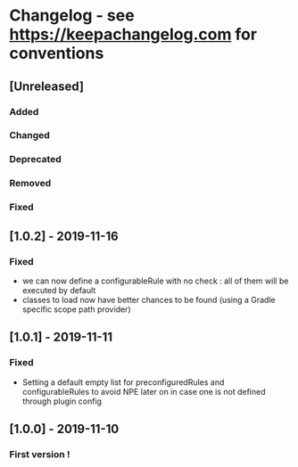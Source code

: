 # Changelog - see https://keepachangelog.com for conventions

## [Unreleased]

### Added

### Changed

### Deprecated

### Removed

### Fixed

## [1.0.2] - 2019-11-16

### Fixed
 - we can now define a configurableRule with no check : all of them will be executed by default
 - classes to load now have better chances to be found (using a Gradle specific scope path provider)

## [1.0.1] - 2019-11-11

### Fixed
 - Setting a default empty list for preconfiguredRules and configurableRules to avoid NPE later on in case one is not defined through plugin config

## [1.0.0] - 2019-11-10

### First version !
